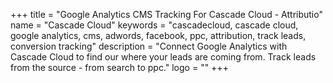 +++
title = "Google Analytics CMS Tracking For Cascade Cloud - Attributio"
name = "Cascade Cloud"
keywords = "cascadecloud, cascade cloud, google analytics, cms, adwords, facebook, ppc, attribution, track leads, conversion tracking"
description = "Connect Google Analytics with Cascade Cloud to find our where your leads are coming from. Track leads from the source - from search to ppc."
logo = ""
+++
